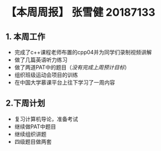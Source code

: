 # 【本周周报】  张雪健 20187133

## 1. 本周工作
  - 完成了c++课程老师布置的cpp04并为同学们录制视频讲解
  - 做了几篇英语听力练习
  - 做了两道PAT中的题目（*没有完成上周预计目标*）
  - 组织班级运动会项目的训练
  - 在中国大学慕课平台上往下学习了一周内容

## 2.下周计划
  - 复习计算机导论，准备考试
  - 继续做PAT中题目
  - 继续组织讲题
  - 四级题目做两套
